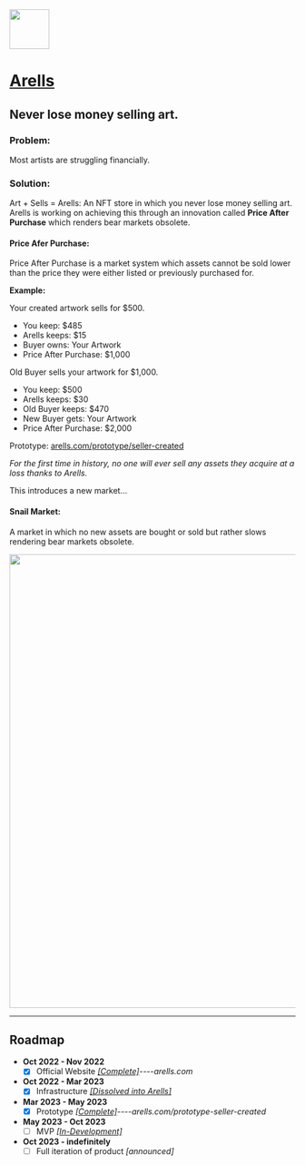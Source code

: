 <img src="https://github.com/Ecare-Exchange/Arells/blob/main/Art/General/Arells-Icon-Ebony.png" width="70px"> 

# [Arells](https://arells.com)
## Never lose money selling art.

### Problem:
Most artists are struggling financially.

### Solution:
Art + Sells = Arells: An NFT store in which you never lose money selling art. Arells is working on achieving this through an innovation called **Price After Purchase** which renders bear markets obsolete.

#### Price Afer Purchase:
Price After Purchase is a market system which assets cannot be sold lower than the price they were either listed or previously purchased for.

**Example:**

Your created artwork sells for $500.

- You keep: $485
- Arells keeps: $15
- Buyer owns: Your Artwork
- Price After Purchase: $1,000

Old Buyer sells your artwork for $1,000.
- You keep: $500
- Arells keeps: $30
- Old Buyer keeps: $470
- New Buyer gets: Your Artwork
- Price After Purchase: $2,000

Prototype: [arells.com/prototype/seller-created](https://arells.com/prototype/seller-created)

*For the first time in history, no one will ever sell any assets they acquire at a loss thanks to Arells.*

This introduces a new market…

#### Snail Market:

A market in which no new assets are bought or sold but rather slows rendering bear markets obsolete.

<img src="https://github.com/Ecare-Exchange/Arells/blob/main/Art/Marketing/BeforeandAfterArells.jpg" width="800px"> 

_______________________________________________________________________

## Roadmap

- **Oct 2022 - Nov 2022**
  - [X] Official Website *[[Complete]](https://arells.com)*----*arells.com* 

- **Oct 2022 - Mar 2023**
   - [X] Infrastructure *[[Dissolved into Arells]](https://github.com/Ecare-Exchange/infrastructure)*

- **Mar 2023 - May 2023**
  - [X] Prototype *[[Complete]](https://arells.com/prototype-seller-created)*----*arells.com/prototype-seller-created*

- **May 2023 - Oct 2023**
  - [ ] MVP *[[In-Development]](https://github.com/Art-Sells/Arells/tree/main/Apps/Web/ArellsWebApp)*

- **Oct 2023 - indefinitely**
  - [ ] Full iteration of product *[announced]*
